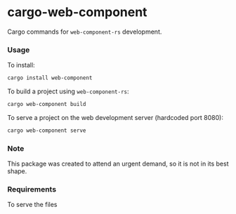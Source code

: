 # cargo-web-component
Cargo commands for `web-component-rs` development.

### Usage

To install:
```bash
cargo install web-component
```

To build a project using `web-component-rs`:
```bash
cargo web-component build
```

To serve a project on the web development server (hardcoded port 8080):
```bash
cargo web-component serve
```

### Note

This package was created to attend an urgent demand, so it is not in its best shape.

### Requirements

To serve the files